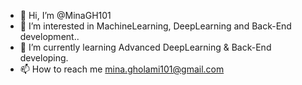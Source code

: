 - 👋 Hi, I’m @MinaGH101
- 👀 I’m interested in MachineLearning, DeepLearning and Back-End development..
- 🌱 I’m currently learning Advanced DeepLearning & Back-End developing.
- 📫 How to reach me mina.gholami101@gmail.com

<!---
MinaGH101/MinaGH101 is a ✨ special ✨ repository because its `README.md` (this file) appears on your GitHub profile.
You can click the Preview link to take a look at your changes.
--->
